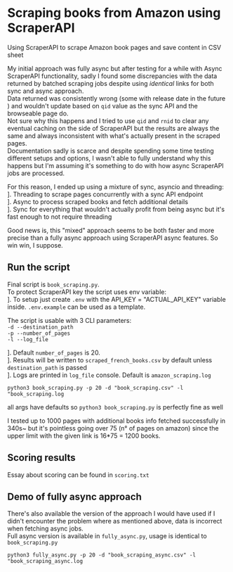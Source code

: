 # Scraping books from Amazon using ScraperAPI
Using ScraperAPI to scrape Amazon book pages and save content in CSV sheet  


My initial approach was fully async but after testing for a while with Async ScraperAPI functionality, sadly I found some discrepancies with the data returned by batched scraping jobs despite using *identical* links for both sync and async approach.  
Data returned was consistently wrong (some with release date in the future ) and wouldn't update based on `qid` value as the sync API and the browseable page do.    
Not sure why this happens and I tried to use `qid` and `rnid` to clear any eventual caching on the side of ScraperAPI but the results are always the same and always inconsistent with 
what's actually present in the scraped pages.  
Documentation sadly is scarce and despite spending some time testing different setups and options, I wasn't able to fully understand why this happens but I'm assuming it's something to do with how async ScraperAPI jobs are processed.

For this reason, I ended up using a mixture of sync, asyncio and threading:  
]. Threading to scrape pages concurrently with a sync API endpoint  
]. Async to process scraped books and fetch additional details  
]. Sync for everything that wouldn't actually profit from being async but it's fast enough to not require threading  

Good news is, this "mixed" approach seems to be both faster and more precise than a fully async approach using ScraperAPI async features. So win win, I suppose.  

## Run the script
Final script is `book_scraping.py`.  
To protect ScraperAPI key the script uses env variable:   
]. To setup just create `.env` with the API_KEY = "ACTUAL_API_KEY" variable inside. `.env.example` can be used as a template.  

The script is usable with 3 CLI parameters:  
`-d --destination_path`  
`-p --number_of_pages`  
`-l --log_file`  

]. Default `number_of_pages` is 20.  
]. Results will be written to `scraped_french_books.csv` by default unless `destination_path` is passed  
]. Logs are printed in `log_file` console. Default is `amazon_scraping.log`  


`python3 book_scraping.py -p 20 -d "book_scraping.csv" -l "book_scraping.log`  

all args have defaults so `python3 book_scraping.py` is perfectly fine as well  

I tested up to 1000 pages with additional books info fetched successfully in 340s~ but it's pointless going over 75 (n° of pages on amazon) since the upper limit with the given link is 16*75 = 1200 books.

## Scoring results

Essay about scoring can be found in `scoring.txt`  


## Demo of fully async approach

There's also available the version of the approach I would have used if I didn't encounter the problem where as mentioned above, data is incorrect when fetching async jobs.  
Full async version is available in `fully_async.py`, usage is identical to `book_scraping.py` 

`python3 fully_async.py -p 20 -d "book_scraping_async.csv" -l "book_scraping_async.log`
